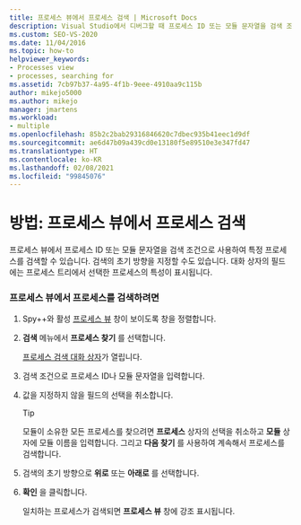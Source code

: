 ```yaml
---
title: 프로세스 뷰에서 프로세스 검색 | Microsoft Docs
description: Visual Studio에서 디버그할 때 프로세스 ID 또는 모듈 문자열을 검색 조건으로 사용하여 Spy++ 도구의 프로세스 뷰에서 특정 프로세스를 검색합니다.
ms.custom: SEO-VS-2020
ms.date: 11/04/2016
ms.topic: how-to
helpviewer_keywords:
- Processes view
- processes, searching for
ms.assetid: 7cb97b37-4a95-4f1b-9eee-4910aa9c115b
author: mikejo5000
ms.author: mikejo
manager: jmartens
ms.workload:
- multiple
ms.openlocfilehash: 85b2c2bab29316846620c7dbec935b41eec1d9df
ms.sourcegitcommit: ae6d47b09a439cd0e13180f5e89510e3e347fd47
ms.translationtype: HT
ms.contentlocale: ko-KR
ms.lasthandoff: 02/08/2021
ms.locfileid: "99845076"
---
```

# <a name="how-to-search-for-a-process-in-processes-view"></a>방법: 프로세스 뷰에서 프로세스 검색
프로세스 뷰에서 프로세스 ID 또는 모듈 문자열을 검색 조건으로 사용하여 특정 프로세스를 검색할 수 있습니다. 검색의 초기 방향을 지정할 수도 있습니다. 대화 상자의 필드에는 프로세스 트리에서 선택한 프로세스의 특성이 표시됩니다.

### <a name="to-search-for-a-process-in-processes-view"></a>프로세스 뷰에서 프로세스를 검색하려면

1. Spy++와 활성 [프로세스 뷰](../debugger/processes-view.md) 창이 보이도록 창을 정렬합니다.

2. **검색** 메뉴에서 **프로세스 찾기** 를 선택합니다.

    [프로세스 검색 대화 상자](../debugger/process-search-dialog-box.md)가 열립니다.

3. 검색 조건으로 프로세스 ID나 모듈 문자열을 입력합니다.

4. 값을 지정하지 않을 필드의 선택을 취소합니다.

   > [!TIP]
   > 모듈이 소유한 모든 프로세스를 찾으려면 **프로세스** 상자의 선택을 취소하고 **모듈** 상자에 모듈 이름을 입력합니다. 그리고 **다음 찾기** 를 사용하여 계속해서 프로세스를 검색합니다.

5. 검색의 초기 방향으로 **위로** 또는 **아래로** 를 선택합니다.

6. **확인** 을 클릭합니다.

   일치하는 프로세스가 검색되면 **프로세스 뷰** 창에 강조 표시됩니다.